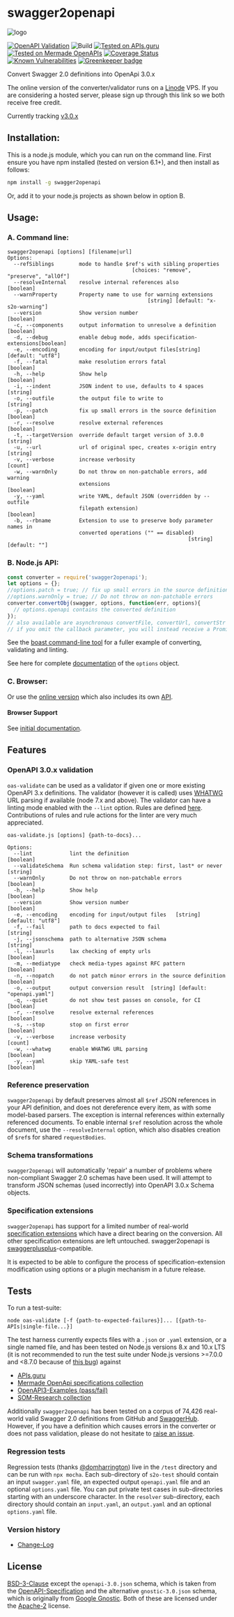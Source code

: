 # swagger2openapi

![logo](https://github.com/Mermade/oas-kit/blob/master/docs/logo.png?raw=true)

[![OpenAPI Validation](https://mermade.org.uk/openapi-converter/api/v1/badge?url=https://mermade.org.uk/openapi-converter/examples/openapi.json)](https://mermade.org.uk/openapi-converter/api/v1/validate?url=https://mermade.org.uk/openapi-converter/examples/openapi.json)
![Build](https://img.shields.io/travis/Mermade/oas-kit/master.svg)
[![Tested on APIs.guru](https://api.apis.guru/badges/tested_on.svg)](https://APIs.guru)
[![Tested on Mermade OpenAPIs](https://img.shields.io/badge/Additional%20Docs-74426-brightgreen.svg)](https://github.com/mermade/openapi-definitions)
[![Coverage Status](https://coveralls.io/repos/github/Mermade/swagger2openapi/badge.svg?branch=master)](https://coveralls.io/github/Mermade/swagger2openapi?branch=master)
[![Known Vulnerabilities](https://snyk.io/test/npm/swagger2openapi/badge.svg)](https://snyk.io/test/npm/swagger2openapi)
[![Greenkeeper badge](https://badges.greenkeeper.io/Mermade/oas-kit.svg)](https://greenkeeper.io/)

Convert Swagger 2.0 definitions into OpenApi 3.0.x

The online version of the converter/validator runs on a [Linode](https://www.linode.com/?r=5734be467cc501b23267cf66d451bc339042ddfa) VPS. If you are considering a hosted server, please sign up through this link so we both receive free credit.

Currently tracking [v3.0.x](https://github.com/OAI/OpenAPI-Specification/blob/master/versions/3.0.2.md)

## Installation:
This is a node.js module, which you can run on the command line. First ensure you have npm installed (tested on version 6.1+), and then install as follows:
```bash
npm install -g swagger2openapi
```
Or, add it to your node.js projects as shown below in option B.

## Usage:
### A. Command line:

```text
swagger2openapi [options] [filename|url]
Options:
  --refSiblings        mode to handle $ref's with sibling properties
                                        [choices: "remove", "preserve", "allOf"]
  --resolveInternal    resolve internal references also                [boolean]
  --warnProperty       Property name to use for warning extensions
                                             [string] [default: "x-s2o-warning"]
  --version            Show version number                             [boolean]
  -c, --components     output information to unresolve a definition    [boolean]
  -d, --debug          enable debug mode, adds specification-extensions[boolean]
  -e, --encoding       encoding for input/output files[string] [default: "utf8"]
  -f, --fatal          make resolution errors fatal                    [boolean]
  -h, --help           Show help                                       [boolean]
  -i, --indent         JSON indent to use, defaults to 4 spaces         [string]
  -o, --outfile        the output file to write to                      [string]
  -p, --patch          fix up small errors in the source definition    [boolean]
  -r, --resolve        resolve external references                     [boolean]
  -t, --targetVersion  override default target version of 3.0.0         [string]
  -u, --url            url of original spec, creates x-origin entry     [string]
  -v, --verbose        increase verbosity                                [count]
  -w, --warnOnly       Do not throw on non-patchable errors, add warning
                       extensions                                      [boolean]
  -y, --yaml           write YAML, default JSON (overridden by --outfile
                       filepath extension)                             [boolean]
  -b, --rbname         Extension to use to preserve body parameter names in
                       converted operations ("" == disabled)
                                                          [string] [default: ""]
```

### B. Node.js API:

```javascript
const converter = require('swagger2openapi');
let options = {};
//options.patch = true; // fix up small errors in the source definition
//options.warnOnly = true; // Do not throw on non-patchable errors
converter.convertObj(swagger, options, function(err, options){
  // options.openapi contains the converted definition
});
// also available are asynchronous convertFile, convertUrl, convertStr and convertStream functions
// if you omit the callback parameter, you will instead receive a Promise
```

See the [boast command-line tool](./boast.js) for a fuller example of converting, validating and linting.

See here for complete [documentation](/docs/options.md) of the `options` object.

### C. Browser:

Or use the [online version](https://mermade.org.uk/openapi-converter) which also includes its own [API](http://petstore.swagger.io/?url=https://mermade.org.uk/openapi-converter/contract/swagger.json).

#### Browser Support

See [initial documentation](/docs/browser.md).

## Features

### OpenAPI 3.0.x validation

`oas-validate` can be used as a validator if given one or more existing OpenAPI 3.x definitions. The validator (however it is called) uses [WHATWG](https://whatwg.org/) URL parsing if available (node 7.x and above). The validator can have a linting mode enabled with the `--lint` option. Rules are defined [here](/packages/oas-linter/rules.yaml). Contributions of rules and rule actions for the linter are very much appreciated.

```text
oas-validate.js [options] {path-to-docs}...

Options:
  --lint            lint the definition                                [boolean]
  --validateSchema  Run schema validation step: first, last* or never   [string]
  --warnOnly        Do not throw on non-patchable errors               [boolean]
  -h, --help        Show help                                          [boolean]
  --version         Show version number                                [boolean]
  -e, --encoding    encoding for input/output files   [string] [default: "utf8"]
  -f, --fail        path to docs expected to fail                       [string]
  -j, --jsonschema  path to alternative JSON schema                     [string]
  -l, --laxurls     lax checking of empty urls                         [boolean]
  -m, --mediatype   check media-types against RFC pattern              [boolean]
  -n, --nopatch     do not patch minor errors in the source definition [boolean]
  -o, --output      output conversion result  [string] [default: "openapi.yaml"]
  -q, --quiet       do not show test passes on console, for CI         [boolean]
  -r, --resolve     resolve external references                        [boolean]
  -s, --stop        stop on first error                                [boolean]
  -v, --verbose     increase verbosity                                   [count]
  -w, --whatwg      enable WHATWG URL parsing                          [boolean]
  -y, --yaml        skip YAML-safe test                                [boolean]
```

### Reference preservation

`swagger2openapi` by default preserves almost all `$ref` JSON references in your API definition, and does not dereference
every item, as with some model-based parsers. The exception is internal references within externally referenced documents. To enable internal `$ref` resolution across the whole document, use the `--resolveInternal` option, which also disables creation of `$ref`s for shared `requestBodies`.

### Schema transformations

`swagger2openapi` will automatically 'repair' a number of problems where non-compliant Swagger 2.0 schemas have been used. It will attempt to transform JSON schemas (used incorrectly) into OpenAPI 3.0.x Schema objects.

### Specification extensions

`swagger2openapi` has support for a limited number of real-world [specification extensions](/docs/extensions.md) which have a direct bearing on the conversion. All other specification extensions are left untouched. swagger2openapi is [swaggerplusplus](https://github.com/mermade/swaggerplusplus)-compatible.

It is expected to be able to configure the process of specification-extension modification using options or a plugin mechanism in a future release.

## Tests

To run a test-suite:

```shell
node oas-validate [-f {path-to-expected-failures}]... [{path-to-APIs|single-file...}]
```

The test harness currently expects files with a `.json` or `.yaml` extension, or a single named file, and has been tested on Node.js versions 8.x and 10.x LTS (it is not recommended to run the test suite under Node.js versions >=7.0.0 and \<8.7.0 because of [this bug](https://github.com/nodejs/node/issues/13048)) against

* [APIs.guru](https://github.com/APIs-guru/openapi-directory)
* [Mermade OpenApi specifications collection](https://github.com/mermade/openapi_specifications)
* [OpenAPI3-Examples (pass/fail)](https://github.com/mermade/openapi3-examples)
* [SOM-Research collection](https://github.com/SOM-Research/hapi)

Additionally `swagger2openapi` has been tested on a corpus of 74,426 real-world valid Swagger 2.0 definitions from GitHub and [SwaggerHub](https://swaggerhub.com/). However, if you have a definition which causes errors in the converter or does not pass validation, please do not hesitate to [raise an issue](https://github.com/Mermade/swagger2openapi/issues).

### Regression tests

Regression tests (thanks [@domharrington](https://github.com/domharrington)) live in the `/test` directory and can be run with `npx mocha`. Each sub-directory of `s2o-test` should contain an input `swagger.yaml` file, an expected output `openapi.yaml` file and an optional `options.yaml` file. You can put private test cases in sub-directories starting with an underscore character. In the `resolver` sub-directory, each directory should contain an `input.yaml`, an `output.yaml` and an optional `options.yaml` file.

### Version history

* [Change-Log](https://github.com/Mermade/oas-kit/blob/master/CHANGELOG.md#change-log)

## License

[BSD-3-Clause](LICENSE) except the `openapi-3.0.json` schema, which is taken from the [OpenAPI-Specification](https://github.com/OAI/OpenAPI-Specification/blob/49e784d7b7800da8732103aa3ac56bc7ccde5cfb/schemas/v3.0/schema.yaml) and the alternative `gnostic-3.0.json` schema, which is originally from [Google Gnostic](https://github.com/googleapis/gnostic/blob/master/OpenAPIv3/openapi-3.0.json). Both of these are licensed under the [Apache-2](http://www.apache.org/licenses/LICENSE-2.0) license.
